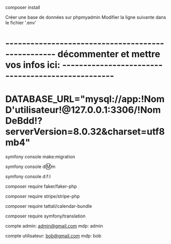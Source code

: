 composer install

Créer une base de données sur phpmyadmin
Modifier la ligne suivante dans le fichier '.env'

# -------------------------------------------------- décommenter et mettre vos infos ici: --------------------------------------------------
# DATABASE_URL="mysql://app:!NomD'utilisateur!@127.0.0.1:3306/!NomDeBdd!?serverVersion=8.0.32&charset=utf8mb4"

symfony console make:migration

symfony console d:m:m

symfony console d:f:l

composer require faker/faker-php

composer require stripe/stripe-php

composer require tattali/calendar-bundle

composer require symfony/translation

compte admin:
admin@gmail.com
mdp: admin

compte utilisateur:
bob@gmail.com
mdp: bob
